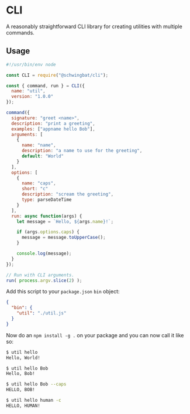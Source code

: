 # CLI

A reasonably straightforward CLI library for creating utilities with multiple commands.

## Usage

```javascript
#!/usr/bin/env node

const CLI = require("@schwingbat/cli");

const { command, run } = CLI({
  name: "util",
  version: "1.0.0"
});

command({
  signature: "greet <name>",
  description: "print a greeting",
  examples: ["appname hello Bob"],
  arguments: [
    {
      name: "name",
      description: "a name to use for the greeting",
      default: "World"
    }
  ],
  options: [
    {
      name: "caps",
      short: "c"
      description: "scream the greeting",
      type: parseDateTime
    }
  ],
  run: async function(args) {
    let message = `Hello, ${args.name}!`;

    if (args.options.caps) {
      message = message.toUpperCase();
    }

    console.log(message);
  }
});

// Run with CLI arguments.
run( process.argv.slice(2) );
```

Add this script to your `package.json` `bin` object:

```json
{
  "bin": {
    "util": "./util.js"
  }
}
```

Now do an `npm install -g .` on your package and you can now call it like so:

```bash
$ util hello
Hello, World!

$ util hello Bob
Hello, Bob!

$ util hello Bob --caps
HELLO, BOB!

$ util hello human -c
HELLO, HUMAN!
```